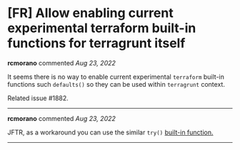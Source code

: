 # [FR] Allow enabling current experimental terraform built-in functions for terragrunt itself

**rcmorano** commented *Aug 23, 2022*

It seems there is no way to enable current experimental `terraform` built-in functions such `defaults()` so they can be used within `terragrunt` context.

Related issue #1882.
<br />
***


**rcmorano** commented *Aug 23, 2022*

JFTR, as a workaround you can use the similar `try()` [built-in function.](https://www.terraform.io/language/functions/try)
***


